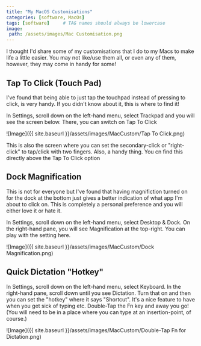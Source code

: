 ```yaml
---
title: "My MacOS Customisations"
categories: [software, MacOs]
tags: [software]     # TAG names should always be lowercase
image:
 path: /assets/images/Mac Customisation.png
---
```


I thought I'd share some of my customisations that I do to my Macs to make life a little easier.
You may not like/use them all, or even any of them, however, they may come in handy for some!

## Tap To Click (Touch Pad)

I've found that being able to just tap the touchpad instead of pressing to click, is very handy.
If you didn't know about it, this is where to find it!

In Settings, scroll down on the left-hand menu, select Trackpad and you will see the screen below.
There, you can switch on Tap To Click

![Image]({{ site.baseurl }}/assets/images/MacCustom/Tap To Click.png)

This is also the screen where you can set the secondary-click or "right-click" to tap/click with two fingers. Also, a handy thing. You cn find this directly above the Tap To Click option

## Dock Magnification

This is not for everyone but I've found that having magnifiction turned on for the dock at the bottom just gives a better indication of what app I'm about to click on. This is completely a personal preference and you will either love it or hate it.

In Settings, scroll down on the left-hand menu, select Desktop & Dock. On the right-hand pane, you will see Magnification at the top-right. You can play with the setting here.

![Image]({{ site.baseurl }}/assets/images/MacCustom/Dock Magnification.png)

## Quick Dictation "Hotkey"

In Settings, scroll down on the left-hand menu, select Keyboard. In the right-hand pane, scroll down until you see Dictation. Turn that on and then you can set the "hotkey" where it says "Shortcut". It's a nice feature to have when you get sick of typing etc. Double-Tap the Fn key and away you go! (You will need to be in a place where you can type at an insertion-point, of course.)

![Image]({{ site.baseurl }}/assets/images/MacCustom/Double-Tap Fn for Dictation.png)

